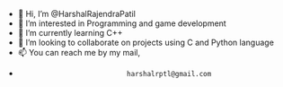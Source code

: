 - 👋 Hi, I’m @HarshalRajendraPatil
- 👀 I’m interested in Programming and game development
- 🌱 I’m currently learning C++
- 💞️ I’m looking to collaborate on projects using C and Python language
- 📫 You can reach me by my mail,
-                                harshalrptl@gmail.com
